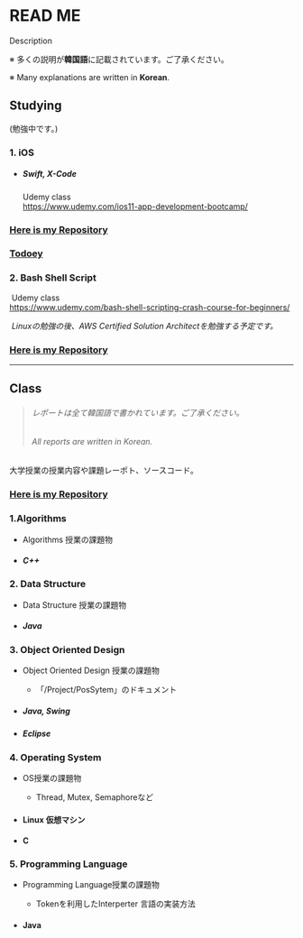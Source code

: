 READ ME
==
Description

※ 多くの説明が**韓国語**に記載されています。ご了承ください。

※ Many explanations are written in **Korean**.

Studying
--

(勉強中です。)

### 1. iOS

- ##### Swift, X-Code

  Udemy class  
  <https://www.udemy.com/ios11-app-development-bootcamp/>

### [Here is my Repository](https://github.com/Yoodahun/iOS-Projects)

### [Todoey](https://github.com/Yoodahun/Todoey)

### 2. Bash Shell Script

​		Udemy class  
​			<https://www.udemy.com/bash-shell-scripting-crash-course-for-beginners/>

​			*Linuxの勉強の後、AWS Certified Solution Architectを勉強する予定です。*

### [Here is my Repository](https://github.com/Yoodahun/Script)



***
Class
--
> ###### レポートは全て韓国語で書かれています。ご了承ください。
>
> ###### All reports are written in Korean.

大学授業の授業内容や課題レーポト、ソースコード。

### [Here is my Repository](https://github.com/Yoodahun/Studied-in-University)

### 1.Algorithms

- Algorithms 授業の課題物
- ##### C++

### 2. Data Structure

- Data Structure 授業の課題物
- ##### Java

### 3. Object Oriented Design
- Object Oriented Design 授業の課題物

  * 「/Project/PosSytem」のドキュメント
- ##### Java, Swing
- ##### Eclipse

### 4. Operating System

- OS授業の課題物

  - Thread, Mutex, Semaphoreなど
- #### Linux 仮想マシン
- #### C

### 5. Programming Language
- Programming Language授業の課題物

  - Tokenを利用したInterperter 言語の実装方法

- #### Java

